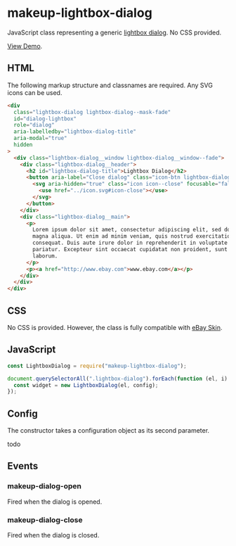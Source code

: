 # makeup-lightbox-dialog

JavaScript class representing a generic [lightbox dialog](https://ebay.gitbook.io/mindpatterns/disclosure/lightbox-dialog). No CSS provided.

[View Demo](https://makeup.github.io/makeup-js/makeup-lightbox-dialog/index.html).

## HTML

The following markup structure and classnames are required. Any SVG icons can be used.

```html
<div
  class="lightbox-dialog lightbox-dialog--mask-fade"
  id="dialog-lightbox"
  role="dialog"
  aria-labelledby="lightbox-dialog-title"
  aria-modal="true"
  hidden
>
  <div class="lightbox-dialog__window lightbox-dialog__window--fade">
    <div class="lightbox-dialog__header">
      <h2 id="lightbox-dialog-title">Lightbox Dialog</h2>
      <button aria-label="Close dialog" class="icon-btn lightbox-dialog__close" type="button">
        <svg aria-hidden="true" class="icon icon--close" focusable="false" height="16" width="16">
          <use href="../icon.svg#icon-close"></use>
        </svg>
      </button>
    </div>
    <div class="lightbox-dialog__main">
      <p>
        Lorem ipsum dolor sit amet, consectetur adipiscing elit, sed do eiusmod tempor incididunt ut labore et dolore
        magna aliqua. Ut enim ad minim veniam, quis nostrud exercitation ullamco laboris nisi ut aliquip ex ea commodo
        consequat. Duis aute irure dolor in reprehenderit in voluptate velit esse cillum dolore eu fugiat nulla
        pariatur. Excepteur sint occaecat cupidatat non proident, sunt in culpa qui officia deserunt mollit anim id est
        laborum.
      </p>
      <p><a href="http://www.ebay.com">www.ebay.com</a></p>
    </div>
  </div>
</div>
```

## CSS

No CSS is provided. However, the class is fully compatible with [eBay Skin](https://ebay.github.io/skin/#lightbox-dialog).

## JavaScript

```js
const LightboxDialog = require("makeup-lightbox-dialog");

document.querySelectorAll(".lightbox-dialog").forEach(function (el, i) {
  const widget = new LightboxDialog(el, config);
});
```

## Config

The constructor takes a configuration object as its second parameter.

todo

## Events

### makeup-dialog-open

Fired when the dialog is opened.

### makeup-dialog-close

Fired when the dialog is closed.

